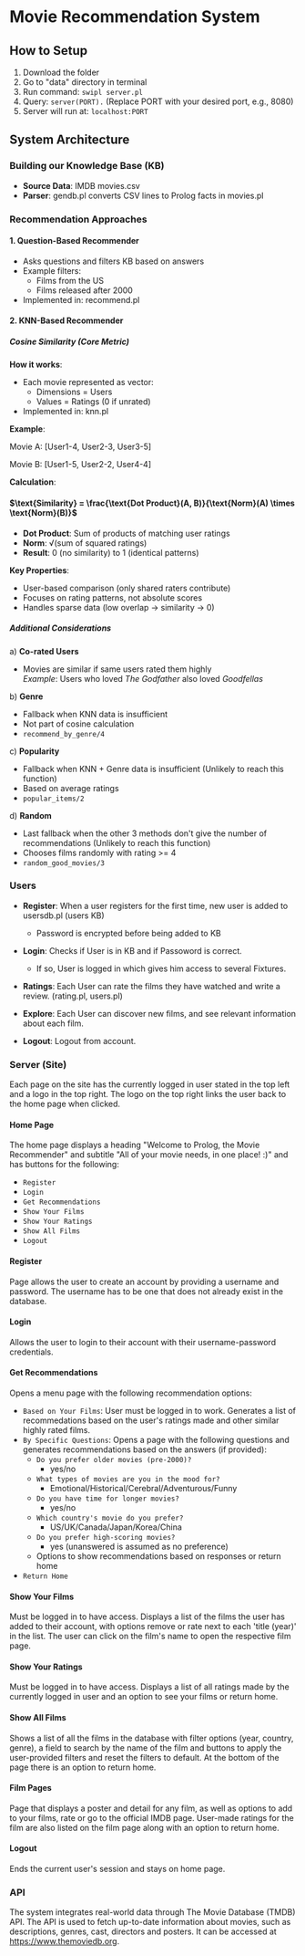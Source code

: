 # Movie Recommendation System

## How to Setup
1. Download the folder  
2. Go to "data" directory in terminal  
3. Run command: `swipl server.pl`  
4. Query: `server(PORT).` (Replace PORT with your desired port, e.g., 8080)  
5. Server will run at: `localhost:PORT`

## System Architecture

### Building our Knowledge Base (KB)
- **Source Data**: IMDB movies.csv  
- **Parser**: gendb.pl converts CSV lines to Prolog facts in movies.pl

### Recommendation Approaches

#### 1. Question-Based Recommender
- Asks questions and filters KB based on answers  
- Example filters:  
  - Films from the US  
  - Films released after 2000  
- Implemented in: recommend.pl

#### 2. KNN-Based Recommender
##### Cosine Similarity (Core Metric)
**How it works**:
- Each movie represented as vector:
  - Dimensions = Users
  - Values = Ratings (0 if unrated)
- Implemented in: knn.pl

**Example**:

Movie A: [User1-4, User2-3, User3-5]

Movie B: [User1-5, User2-2, User4-4]


**Calculation**:

 #### $\text{Similarity} = \frac{\text{Dot Product}(A, B)}{\text{Norm}(A) \times \text{Norm}(B)}$

- **Dot Product**: Sum of products of matching user ratings  
- **Norm**: √(sum of squared ratings)  
- **Result**: 0 (no similarity) to 1 (identical patterns)

**Key Properties**:
- User-based comparison (only shared raters contribute)  
- Focuses on rating patterns, not absolute scores  
- Handles sparse data (low overlap → similarity → 0)

##### Additional Considerations
a) **Co-rated Users**  
   - Movies are similar if same users rated them highly  
   *Example*: Users who loved *The Godfather* also loved *Goodfellas*

b) **Genre**  
   - Fallback when KNN data is insufficient  
   - Not part of cosine calculation  
   - `recommend_by_genre/4`

c) **Popularity**  
   - Fallback when KNN + Genre data is insufficient   (Unlikely to reach this function)
   - Based on average ratings
   - `popular_items/2`

d) **Random**
   - Last fallback when the other 3 methods don't give the number of recommendations  (Unlikely to reach this function)
   - Chooses films randomly with rating >= 4
   - `random_good_movies/3`

### Users
- **Register**: When a user registers for the first time, new user is added to usersdb.pl (users KB)

  - Password is encrypted before being added to KB
- **Login**: Checks if User is in KB and if Passoword is correct.

  - If so, User is logged in which gives him access to several Fixtures.
- **Ratings**: Each User can rate the films they have watched and write a review. (rating.pl, users.pl)
- **Explore**: Each User can discover new films, and see relevant information about each film. 
- **Logout**: Logout from account.

### Server (Site)
Each page on the site has the currently logged in user stated in the top left and a logo in the top right. The logo on the top right links the user back to the home page when clicked.

#### **Home Page**
The home page displays a heading "Welcome to Prolog, the Movie Recommender" and subtitle "All of your movie needs, in one place! :)" and has buttons for the following:
- `Register`
- `Login`
- `Get Recommendations`
- `Show Your Films`
- `Show Your Ratings`
- `Show All Films`
- `Logout`

#### **Register**
Page allows the user to create an account by providing a username and password. The username has to be one that does not already exist in the database.

#### **Login**
Allows the user to login to their account with their username-password credentials.

#### **Get Recommendations**
Opens a menu page with the following recommendation options:
- `Based on Your Films`: User must be logged in to work. Generates a list of recommedations based on the user's ratings made and other similar highly rated films.
- `By Specific Questions`: Opens a page with the following questions and generates recommendations based on the answers (if provided):
  - `Do you prefer older movies (pre-2000)?`
    - yes/no
  - `What types of movies are you in the mood for?`
    - Emotional/Historical/Cerebral/Adventurous/Funny
  - `Do you have time for longer movies?`
    - yes/no
  - `Which country's movie do you prefer?`
    - US/UK/Canada/Japan/Korea/China
  - `Do you prefer high-scoring movies?`
    - yes (unanswered is assumed as no preference)
  - Options to show recommendations based on responses or return home 
- `Return Home`

#### **Show Your Films**
Must be logged in to have access. Displays a list of the films the user has added to their account, with options remove or rate next to each 'title (year)' in the list.
The user can click on the film's name to open the respective film page.

#### **Show Your Ratings**
Must be logged in to have access. Displays a list of all ratings made by the currently logged in user and an option to see your films or return home.

#### **Show All Films**
Shows a list of all the films in the database with filter options (year, country, genre), a field to search by the name of the film and buttons to apply the user-provided filters and reset the filters to default. At the bottom of the page there is an option to return home.

#### **Film Pages**
Page that displays a poster and detail for any film, as well as options to add to your films, rate or go to the official IMDB page. User-made ratings for the film are also listed on the film page along with an option to return home.

#### **Logout**
Ends the current user's session and stays on home page.

### API
The system integrates real-world data through The Movie Database (TMDB) API. The API is used to fetch up-to-date information about movies, such as descriptions, genres, cast, directors and posters. It can be accessed at https://www.themoviedb.org.
